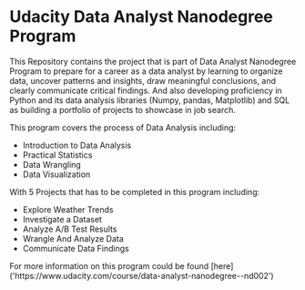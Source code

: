 # Udacity Data Analyst Nanodegree Program
This Repository contains the project that is part of Data Analyst Nanodegree Program to prepare for a career as a data analyst by learning to organize data, uncover patterns and insights, draw meaningful conclusions, and clearly communicate critical findings. And also developing proficiency in Python and its data analysis libraries (Numpy, pandas, Matplotlib) and SQL as building a portfolio of projects to showcase in job search.

This program covers the process of Data Analysis including:
<ul>
  <li>Introduction to Data Analysis</li>
  <li>Practical Statistics</li>
  <li>Data Wrangling</li>
  <li>Data Visualization</li>
</ul>
With 5 Projects that has to be completed in this program including:
<ul>
  <li>Explore Weather Trends</li>
  <li>Investigate a Dataset</li>
  <li>Analyze A/B Test Results</li>
  <li>Wrangle And Analyze Data</li>
  <li>Communicate Data Findings</li>
</ul>
For more information on this program could be found [here]('https://www.udacity.com/course/data-analyst-nanodegree--nd002')
